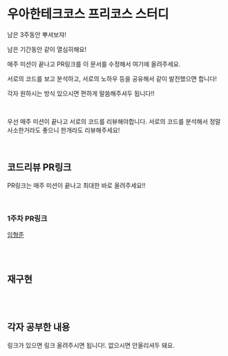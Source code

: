 # 우아한테크코스 프리코스 스터디
남은 3주동안 뿌셔보쟈!

<p>남은 기간동안 같이 열심히해요!</p>
<p>매주 미션이 끝나고 PR링크를 이 문서를 수정해서 여기에 올려주세요.</p>
<p>서로의 코드를 보고 분석하고, 서로의 노하우 등을 공유해서 같이 발전했으면 합니다!</p>
<p>각자 원하시는 방식 있으시면 편하게 말씀해주셔두 됩니다!!</p>

<br>

우선 매주 미션이 끝나고 서로의 코드를 리뷰해야합니다.
서로의 코드를 분석해서 정말 사소한거라도 좋으니 한개라도 리뷰해주세요!

<br>


## 코드리뷰 PR링크
PR링크는 매주 미션이 끝나고 최대한 바로 올려주세요!!

<br>

### 1주차 PR링크
[임형준](https://github.com/woowacourse-precourse/kotlin-baseball-6/pull/51)

<br><br>
## 재구현

<br><br>
## 각자 공부한 내용
링크가 있으면 링크 올려주시면 됩니다!. 없으시면 안올리셔두 돼요.
